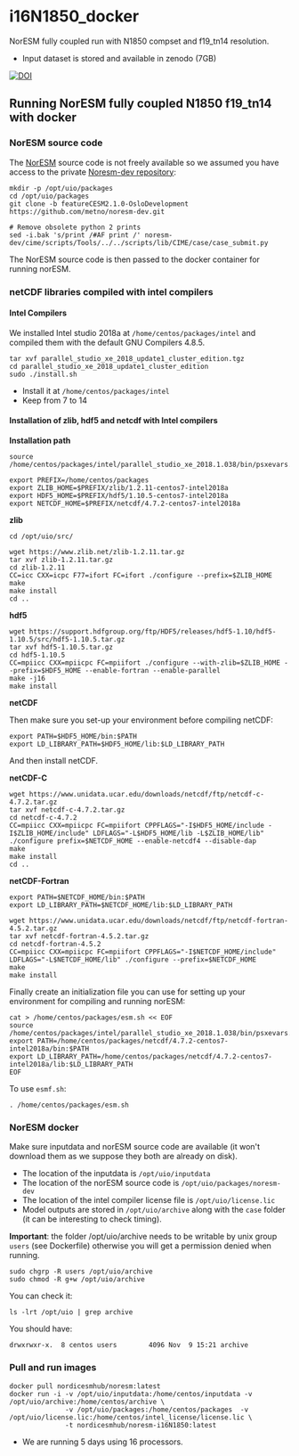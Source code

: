# i16N1850_docker

NorESM fully coupled run with N1850 compset and f19_tn14 resolution.

- Input dataset is stored and available in zenodo (7GB)

[![DOI](https://zenodo.org/badge/DOI/10.5281/zenodo.3544882.svg)](https://doi.org/10.5281/zenodo.3544882)

## Running NorESM fully coupled N1850 f19_tn14 with docker

### NorESM source code

The [NorESM](https://noresm-docs.readthedocs.io/en/latest/) source code is not freely available so we assumed you have access to the private [Noresm-dev repository](https://github.com/metno/noresm-dev):

```
mkdir -p /opt/uio/packages
cd /opt/uio/packages
git clone -b featureCESM2.1.0-OsloDevelopment https://github.com/metno/noresm-dev.git

# Remove obsolete python 2 prints
sed -i.bak 's/print /#AF print /' noresm-dev/cime/scripts/Tools/../../scripts/lib/CIME/case/case_submit.py
```

The NorESM source code is then passed to the docker container for running norESM.

### netCDF libraries compiled with intel compilers

#### Intel Compilers

We installed Intel studio 2018a at `/home/centos/packages/intel` and compiled them with the default GNU Compilers 4.8.5.

```
tar xvf parallel_studio_xe_2018_update1_cluster_edition.tgz
cd parallel_studio_xe_2018_update1_cluster_edition
sudo ./install.sh
```

- Install it at `/home/centos/packages/intel`
- Keep from 7 to 14

#### Installation of zlib, hdf5 and netcdf with Intel compilers

**Installation path**

```
source /home/centos/packages/intel/parallel_studio_xe_2018.1.038/bin/psxevars.sh

export PREFIX=/home/centos/packages
export ZLIB_HOME=$PREFIX/zlib/1.2.11-centos7-intel2018a
export HDF5_HOME=$PREFIX/hdf5/1.10.5-centos7-intel2018a
export NETCDF_HOME=$PREFIX/netcdf/4.7.2-centos7-intel2018a
```

**zlib**

```
cd /opt/uio/src/

wget https://www.zlib.net/zlib-1.2.11.tar.gz
tar xvf zlib-1.2.11.tar.gz
cd zlib-1.2.11
CC=icc CXX=icpc F77=ifort FC=ifort ./configure --prefix=$ZLIB_HOME
make
make install
cd ..
```

**hdf5**

```
wget https://support.hdfgroup.org/ftp/HDF5/releases/hdf5-1.10/hdf5-1.10.5/src/hdf5-1.10.5.tar.gz
tar xvf hdf5-1.10.5.tar.gz
cd hdf5-1.10.5
CC=mpiicc CXX=mpiicpc FC=mpiifort ./configure --with-zlib=$ZLIB_HOME --prefix=$HDF5_HOME --enable-fortran --enable-parallel
make -j16
make install
```


**netCDF**

Then make sure you set-up your environment before compiling netCDF:

```
export PATH=$HDF5_HOME/bin:$PATH
export LD_LIBRARY_PATH=$HDF5_HOME/lib:$LD_LIBRARY_PATH
```

And then install netCDF.

**netCDF-C**

```
wget https://www.unidata.ucar.edu/downloads/netcdf/ftp/netcdf-c-4.7.2.tar.gz
tar xvf netcdf-c-4.7.2.tar.gz
cd netcdf-c-4.7.2
CC=mpiicc CXX=mpiicpc FC=mpiifort CPPFLAGS="-I$HDF5_HOME/include -I$ZLIB_HOME/include" LDFLAGS="-L$HDF5_HOME/lib -L$ZLIB_HOME/lib" ./configure prefix=$NETCDF_HOME --enable-netcdf4 --disable-dap
make
make install
cd ..
```

**netCDF-Fortran**

```
export PATH=$NETCDF_HOME/bin:$PATH
export LD_LIBRARY_PATH=$NETCDF_HOME/lib:$LD_LIBRARY_PATH

wget https://www.unidata.ucar.edu/downloads/netcdf/ftp/netcdf-fortran-4.5.2.tar.gz
tar xvf netcdf-fortran-4.5.2.tar.gz
cd netcdf-fortran-4.5.2
CC=mpiicc CXX=mpiicpc FC=mpiifort CPPFLAGS="-I$NETCDF_HOME/include" LDFLAGS="-L$NETCDF_HOME/lib" ./configure --prefix=$NETCDF_HOME
make
make install
```


Finally create an initialization file you can use for setting up your environment for compiling and running norESM:

```
cat > /home/centos/packages/esm.sh << EOF
source /home/centos/packages/intel/parallel_studio_xe_2018.1.038/bin/psxevars.sh
export PATH=/home/centos/packages/netcdf/4.7.2-centos7-intel2018a/bin:$PATH
export LD_LIBRARY_PATH=/home/centos/packages/netcdf/4.7.2-centos7-intel2018a/lib:$LD_LIBRARY_PATH
EOF
```

To use  `esmf.sh`:

```
. /home/centos/packages/esm.sh
```

### NorESM docker

Make sure inputdata and norESM source code are available (it won't download them as we suppose they both are already on disk). 
- The location of the inputdata is `/opt/uio/inputdata` 
- The location of the norESM source code is `/opt/uio/packages/noresm-dev` 
- The location of the intel compiler license file is `/opt/uio/license.lic`
- Model outputs are stored in `/opt/uio/archive` along with the `case` folder (it can be interesting to check timing).

**Important**: the folder /opt/uio/archive needs to be writable by unix group `users` (see Dockerfile) otherwise you will get a permission denied when running.

```
sudo chgrp -R users /opt/uio/archive
sudo chmod -R g+w /opt/uio/archive
```

You can check it:

```
ls -lrt /opt/uio | grep archive
```

You should have:

```
drwxrwxr-x.  8 centos users        4096 Nov  9 15:21 archive
```

### Pull and run images

```
docker pull nordicesmhub/noresm:latest
docker run -i -v /opt/uio/inputdata:/home/centos/inputdata -v /opt/uio/archive:/home/centos/archive \
              -v /opt/uio/packages:/home/centos/packages  -v /opt/uio/license.lic:/home/centos/intel_license/license.lic \
              -t nordicesmhub/noresm-i16N1850:latest
```

- We are running 5 days using 16 processors. 

